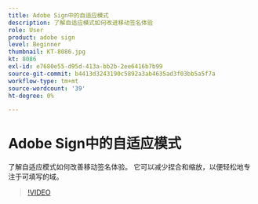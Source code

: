 ```yaml
---
title: Adobe Sign中的自适应模式
description: 了解自适应模式如何改进移动签名体验
role: User
product: adobe sign
level: Beginner
thumbnail: KT-8086.jpg
kt: 8086
exl-id: e7680e55-d95d-413a-bb2b-2ee6416b7b99
source-git-commit: b4413d3243190c5892a3ab4635ad3f03bb5a5f7a
workflow-type: tm+mt
source-wordcount: '39'
ht-degree: 0%

---
```


# Adobe Sign中的自适应模式

了解自适应模式如何改善移动签名体验。 它可以减少捏合和缩放，以便轻松地专注于可填写的域。

>[!VIDEO](https://video.tv.adobe.com/v/333803?hidetitle=true)
